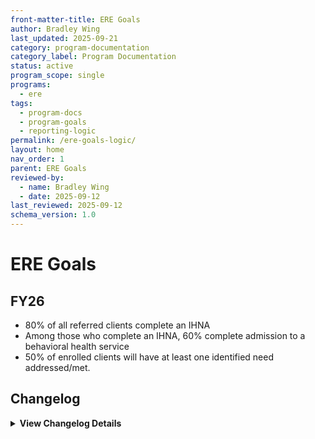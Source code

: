 ```yaml
---
front-matter-title: ERE Goals  
author: Bradley Wing
last_updated: 2025-09-21
category: program-documentation
category_label: Program Documentation
status: active  
program_scope: single
programs:
  - ere
tags:
  - program-docs
  - program-goals
  - reporting-logic
permalink: /ere-goals-logic/
layout: home
nav_order: 1
parent: ERE Goals
reviewed-by:
  - name: Bradley Wing
  - date: 2025-09-12
last_reviewed: 2025-09-12
schema_version: 1.0
---
```


# ERE Goals

## FY26

- 80% of all referred clients complete an IHNA
- Among those who complete an IHNA, 60% complete admission to a behavioral health service
- 50% of enrolled clients will have at least one identified need addressed/met.

## Changelog

<details markdown="1">
  <summary><strong>View Changelog Details</strong></summary>

### 2025

- **2025-10-04**: Adds collapsible `<details markdown="1"></details>` section to the changelog. Adds year subsection to better organize long changelog lists.
- **2025-09-21**: Removes `lifecycle:` and `change-control:` fields from frontmatter as they are more appropriate for assets outside of the context of the wiki and since they overlap with tags such as `archived`, `needs-review`, `production-ready`, `change-management`, `implementation-planning`, and `stakeholder-approval`. Adds `nav_order:` and `parent:` fields to frontmatter.
- **2025-09-19**: Renames file to `ere-goals-logic.md` so that it can nest under the folder `ere-goals` without conflicting permalinks. Adds `permalink:` and `layout:` fields to frontmatter.
- **2025-07-24**: Adds Markdown file named `ere-goals.md` to document ERE program goals. Adds FY26 goals.

</details>
